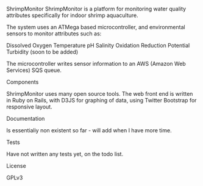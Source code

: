 ShrimpMonitor
ShrimpMonitor is a platform for monitoring water quality attributes specifically for indoor shrimp aquaculture.

The system uses an ATMega based microcontroller, and environmental sensors to monitor attributes such as:

Dissolved Oxygen
Temperature
pH
Salinity
Oxidation Reduction Potential
Turbidity (soon to be added)

The microcontroller writes sensor information to an AWS (Amazon Web Services) SQS queue.

Components

ShrimpMonitor uses many open source tools. The web front end is written in Ruby on Rails, with D3JS for graphing of data, using Twitter Bootstrap for responsive layout.

Documentation

Is essentialiy non existent so far - will add when I have more time.

Tests

Have not written any tests yet, on the todo list.

License

GPLv3
